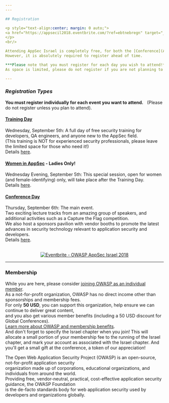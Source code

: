 ```yaml
---
---

## Registration 

<p style="text-align:center; margin: 0 auto;">
<a href="https://appsecil2018.eventbrite.com/?ref=ebtnebregn" target="_blank"><img src="https://www.eventbrite.com/custombutton?eid=37273659519" alt="Eventbrite - OWASP AppSec Israel 2018" /></a>
</p>
<br/> 

Attending AppSec Israel is completely free, for both the [Conference](Agenda) and the [Training](Training).   
However, it is absolutely required to register ahead of time.   

***Please note that you must register for each day you wish to attend!***  
As space is limited, please do not register if you are not planning to attend, and don't register yourself multiple times.

---
```


### ***Registration Types*** 
**You must register individually for each event you want to attend.**   
(Please do not register unless you plan to attend).  

#### [Training Day](Training)
Wednesday, September 5th: A full day of free security training for developers, QA engineers, and anyone new to the AppSec field.    
(This training is NOT for experienced security professionals, please leave the limited space for those who need it!)  
Details [here](Training).   

#### [Women in AppSec](WIA) - Ladies Only!
Wednesday Evening, September 5th: This special session, open for women (and female-identifying) only, will take place after the Training Day.  
Details [here](WIA).   

#### [Conference Day](Agenda)
Thursday, September 6th: The main event.  
Two exciting lecture tracks from an amazing group of speakers, and additional activities such as a Capture the Flag competition.   
We also host a sponsors pavilion with vendor booths to promote the latest advances in security technology relevant to application security and developers.    
Details [here](Agenda).   

<div id="eventbrite-widget-container-47757880105"></div>
<script src="https://www.eventbrite.com/static/widgets/eb_widgets.js"></script>
<script type="text/javascript">
    window.EBWidgets.createWidget({
        // Required
        widgetType: 'checkout',
        eventId: '47757880105',
        iframeContainerId: 'eventbrite-widget-container-47757880105',
        // Optional
        iframeContainerHeight: 535
    });
</script>


<p style="text-align:center; margin: 0 auto;">
<br />
<a href="https://appsecil2018.eventbrite.com/?ref=ebtnebregn" target="_blank"><img src="https://www.eventbrite.com/custombutton?eid=37273659519" alt="Eventbrite - OWASP AppSec Israel 2018" /></a>
</p> 

---

### Membership 

While you are here, please consider [joining OWASP as an individual member](https://www.owasp.org/index.php/Individual_Member).   
As a not-for-profit organization, OWASP has no direct income other than sponsorships and membership fees.  
For only **50 USD**, you can support this organization, help ensure we can continue to deliver great content,  
and you also get various member benefits (including a 50 USD discount for Global Conferences).  
[Learn more about OWASP and membership benefits](https://www.owasp.org/index.php/Individual_Member).  
And don't forget to specify the Israel chapter when you join! This will allocate a small portion of your membership fee to the running of the Israel chapter, and mark your account as associated with the Israel chapter. And you'll get a small gift at the conference, a token of our appreciation!  

The Open Web Application Security Project (OWASP) is an open-source, not-for-profit application security   
organization made up of corporations, educational organizations, and individuals from around the world.   
Providing free, vendor-neutral, practical, cost-effective application security guidance, the OWASP Foundation   
is the de-facto standards body for web application security used by developers and organizations globally. 
